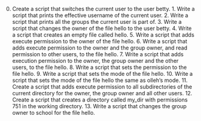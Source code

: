 0. Create a script that switches the current user to the user betty. 1. Write a script that prints the effective username of the current user. 2. Write a script that prints all the groups the current user is part of. 3. Write a script that changes the owner of the file hello to the user betty. 4. Write a script that creates an empty file called hello. 5. Write a script that adds execute permission to the owner of the file hello. 6. Write a script that adds execute permission to the owner and the group owner, and read permission to other users, to the file hello. 7. Write a script that adds execution permission to the owner, the group owner and the other users, to the file hello. 8. Write a script that sets the permission to the file hello. 9. Write a script that sets the mode of the file hello. 10. Write a script that sets the mode of the file hello the same as olleh’s mode. 11. Create a script that adds execute permission to all subdirectories of the current directory for the owner, the group owner and all other users. 12. Create a script that creates a directory called my_dir with permissions 751 in the working directory. 13. Write a script that changes the group owner to school for the file hello.
